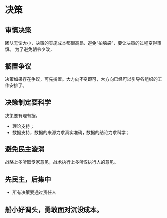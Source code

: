 # 决策


## 审慎决策
团队无论大小，决策的实施成本都很高昂，避免“拍脑袋”，要让决策的过程变得审慎。
为了避免朝令夕改，

## 搁置争议
决策如果存在争议，可先搁置。大方向不变即可，大方向已经可以引导各组织的工作安排了。

## 决策制定要科学

决策要有理有据。

* 理论支持；
* 数据支持，数据的来源力求真实准确，数据的结论力求科学；


## 避免民主漩涡

战略上多听取专家意见，战术执行上多听取执行人的意见。


## 先民主，后集中

* 所有决策要通过责任人

## 船小好调头，勇敢面对沉没成本。